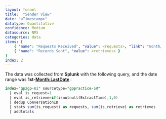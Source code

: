 ```yaml
---
layout: funnel
title:  "Sender View"
date: "<Timestamp>"
datatype: Quantitative
confidence: Medium
datasource: NMS
categories: data
items: [
    { "name": "Requests Received", "value": <requests>, "link": "month/<Year-Month-Directory>/sr-funnel/success-vs-failure/success-vs-failure"},
    { "name": "Records Sent", "value": <retrieves> }
]
index: 2
---
```


The data was collected from **Splunk** with the following query, and the date range was **1st-<Month:LastDate> <Month> <Year>**:

```sql
index="gp2gp-mi" sourcetype="gppractice-SR"
  | eval is_request=1
  | eval is_retrieve=if(isnotnull(ExtractTime),1,0)
  | dedup ConversationID
  | stats sum(is_request) as requests, sum(is_retrieve) as retrieves
  | addtotals
```

